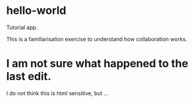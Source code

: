 # hello-world
Tutorial app.

This is a familiarisation exercise to understand how collaboration works.

<h1>I am not sure what happened to the last edit.</h1>

<p> I do not think this is html sensitive, but ...</p>
